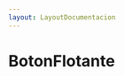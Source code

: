```yaml
---
layout: LayoutDocumentacion
---
```


# BotonFlotante

<boton-flotante-basico />

<utils-ejemplo-doc ruta="boton-flotante/basico.vue"/>